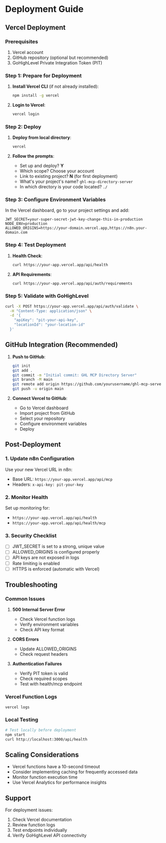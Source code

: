 # Deployment Guide

## Vercel Deployment

### Prerequisites
1. Vercel account
2. GitHub repository (optional but recommended)
3. GoHighLevel Private Integration Token (PIT)

### Step 1: Prepare for Deployment

1. **Install Vercel CLI** (if not already installed):
   ```bash
   npm install -g vercel
   ```

2. **Login to Vercel**:
   ```bash
   vercel login
   ```

### Step 2: Deploy

1. **Deploy from local directory**:
   ```bash
   vercel
   ```

2. **Follow the prompts**:
   - Set up and deploy? **Y**
   - Which scope? Choose your account
   - Link to existing project? **N** (for first deployment)
   - What's your project's name? `ghl-mcp-directory-server`
   - In which directory is your code located? `./`

### Step 3: Configure Environment Variables

In the Vercel dashboard, go to your project settings and add:

```
JWT_SECRET=your-super-secret-jwt-key-change-this-in-production
NODE_ENV=production
ALLOWED_ORIGINS=https://your-domain.vercel.app,https://n8n.your-domain.com
```

### Step 4: Test Deployment

1. **Health Check**:
   ```bash
   curl https://your-app.vercel.app/api/health
   ```

2. **API Requirements**:
   ```bash
   curl https://your-app.vercel.app/api/auth/requirements
   ```

### Step 5: Validate with GoHighLevel

```bash
curl -X POST https://your-app.vercel.app/api/auth/validate \
  -H "Content-Type: application/json" \
  -d '{
    "apiKey": "pit-your-api-key",
    "locationId": "your-location-id"
  }'
```

## GitHub Integration (Recommended)

1. **Push to GitHub**:
   ```bash
   git init
   git add .
   git commit -m "Initial commit: GHL MCP Directory Server"
   git branch -M main
   git remote add origin https://github.com/yourusername/ghl-mcp-server.git
   git push -u origin main
   ```

2. **Connect Vercel to GitHub**:
   - Go to Vercel dashboard
   - Import project from GitHub
   - Select your repository
   - Configure environment variables
   - Deploy

## Post-Deployment

### 1. Update n8n Configuration

Use your new Vercel URL in n8n:
- Base URL: `https://your-app.vercel.app/api/mcp`
- Headers: `x-api-key: pit-your-key`

### 2. Monitor Health

Set up monitoring for:
- `https://your-app.vercel.app/api/health`
- `https://your-app.vercel.app/api/health/mcp`

### 3. Security Checklist

- [ ] JWT_SECRET is set to a strong, unique value
- [ ] ALLOWED_ORIGINS is configured properly
- [ ] API keys are not exposed in logs
- [ ] Rate limiting is enabled
- [ ] HTTPS is enforced (automatic with Vercel)

## Troubleshooting

### Common Issues

1. **500 Internal Server Error**
   - Check Vercel function logs
   - Verify environment variables
   - Check API key format

2. **CORS Errors**
   - Update ALLOWED_ORIGINS
   - Check request headers

3. **Authentication Failures**
   - Verify PIT token is valid
   - Check required scopes
   - Test with health/mcp endpoint

### Vercel Function Logs

```bash
vercel logs
```

### Local Testing

```bash
# Test locally before deployment
npm start
curl http://localhost:3000/api/health
```

## Scaling Considerations

- Vercel functions have a 10-second timeout
- Consider implementing caching for frequently accessed data
- Monitor function execution time
- Use Vercel Analytics for performance insights

## Support

For deployment issues:
1. Check Vercel documentation
2. Review function logs
3. Test endpoints individually
4. Verify GoHighLevel API connectivity